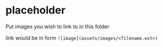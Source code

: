 # placeholder

Put images you wish to link to in this folder

link would be in form `![image](assets/images/<filename.ext>)`
